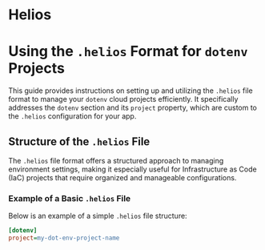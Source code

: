# Helios

# Using the `.helios` Format for `dotenv` Projects
This guide provides instructions on setting up and utilizing the `.helios` file format to manage your `dotenv` cloud projects efficiently. It specifically addresses the `dotenv` section and its `project` property, which are custom to the `.helios` configuration for your app.

## Structure of the `.helios` File

The `.helios` file format offers a structured approach to managing environment settings, making it especially useful for Infrastructure as Code (IaC) projects that require organized and manageable configurations.

### Example of a Basic `.helios` File
Below is an example of a simple `.helios` file structure:

```ini
[dotenv]
project=my-dot-env-project-name
